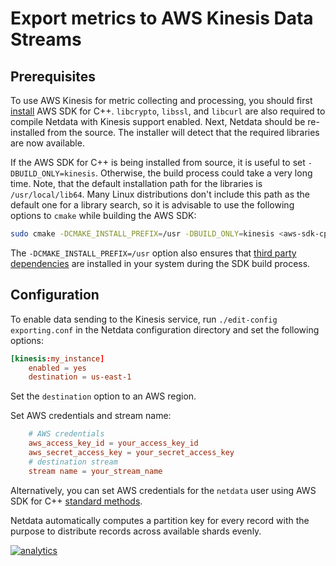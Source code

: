 <!--
title: "Export metrics to AWS Kinesis Data Streams"
description: "Archive your Agent's metrics to AWS Kinesis Data Streams for long-term storage, further analysis, or correlation with data from other sources."
custom_edit_url: https://github.com/netdata/netdata/edit/master/src/exporting/aws_kinesis/README.md
sidebar_label: AWS Kinesis Data Streams
-->

# Export metrics to AWS Kinesis Data Streams

## Prerequisites

To use AWS Kinesis for metric collecting and processing, you should first
[install](https://docs.aws.amazon.com/en_us/sdk-for-cpp/v1/developer-guide/setup.html) AWS SDK for C++.
`libcrypto`, `libssl`, and `libcurl` are also required to compile Netdata with Kinesis support enabled. Next, Netdata
should be re-installed from the source. The installer will detect that the required libraries are now available.

If the AWS SDK for C++ is being installed from source, it is useful to set `-DBUILD_ONLY=kinesis`. Otherwise, the
build process could take a very long time. Note, that the default installation path for the libraries is
`/usr/local/lib64`. Many Linux distributions don't include this path as the default one for a library search, so it is
advisable to use the following options to `cmake` while building the AWS SDK:

```sh
sudo cmake -DCMAKE_INSTALL_PREFIX=/usr -DBUILD_ONLY=kinesis <aws-sdk-cpp sources>
```

The `-DCMAKE_INSTALL_PREFIX=/usr` option also ensures that
[third party dependencies](https://github.com/aws/aws-sdk-cpp#third-party-dependencies) are installed in your system
during the SDK build process.

## Configuration

To enable data sending to the Kinesis service, run `./edit-config exporting.conf` in the Netdata configuration directory
and set the following options:

```conf
[kinesis:my_instance]
    enabled = yes
    destination = us-east-1
```

Set the `destination` option to an AWS region.

Set AWS credentials and stream name:

```conf
    # AWS credentials
    aws_access_key_id = your_access_key_id
    aws_secret_access_key = your_secret_access_key
    # destination stream
    stream name = your_stream_name
```

Alternatively, you can set AWS credentials for the `netdata` user using AWS SDK for C++ [standard methods](https://docs.aws.amazon.com/sdk-for-cpp/v1/developer-guide/credentials.html).

Netdata automatically computes a partition key for every record with the purpose to distribute records across
available shards evenly.

[![analytics](https://www.google-analytics.com/collect?v=1&aip=1&t=pageview&_s=1&ds=github&dr=https%3A%2F%2Fgithub.com%2Fnetdata%2Fnetdata&dl=https%3A%2F%2Fmy-netdata.io%2Fgithub%2Fexporting%2Faws_kinesis%2FREADME&_u=MAC~&cid=5792dfd7-8dc4-476b-af31-da2fdb9f93d2&tid=UA-64295674-3)](<>)

